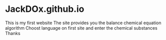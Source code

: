 # JackDOx.github.io
This is my first website
The site provides you the balance chemical equation algorithm
Choost language on first site and enter the chemical substances
Thanks
